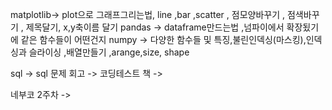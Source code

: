 
matplotlib-> plot으로 그래프그리는법, line ,bar ,scatter , 점모양바꾸기 , 점색바꾸기 , 제목달기, x,y축이름 달기 
pandas -> dataframe만드는법 ,넘파이에서 확장됬기에 같은 함수들이 어떤건지
numpy -> 다양한 함수들 및 특징,불린인덱싱(마스킹),인덱싱과 슬라이싱 ,배열만들기 ,arange,size, shape


sql -> 
sql 문제 회고 -> 
코딩테스트 책 -> 

네부코 2주차 -> 